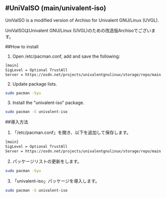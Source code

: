 #UniVaISO (main/univalent-iso)
-----
UniVaISO is a modified version of Archiso for Univalent GNU/Linux (UVGL).

UniVaISOはUnivalent GNU/Linux (UVGL)のための改造版Archisoでございます。

##How to install
1. Open /etc/pacman.conf, add and save the following:
```bash
[main]
SigLevel = Optional TrustAll
Server = https://osdn.net/projects/univalentgnulinux/storage/repo/main
```

2. Update package lists.
```bash
sudo pacman -Syu
```

3. Install the "univalent-iso" package.
```bash
sudo pacman -S univalent-iso
```

##導入方法
1. 「/etc/pacman.conf」を開き、以下を追加して保存します。
```bash
[main]
SigLevel = Optional TrustAll
Server = https://osdn.net/projects/univalentgnulinux/storage/repo/main
```

2. パッケージリストの更新をします。
```bash
sudo pacman -Syu
```

3. 「univalent-iso」パッケージを導入します。
```bash
sudo pacman -S univalent-iso
```
